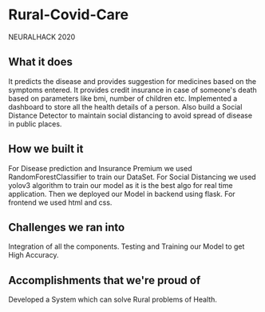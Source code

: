 # Rural-Covid-Care
NEURALHACK 2020
## What it does
It predicts the disease and provides suggestion for medicines based on the symptoms entered.
It provides credit insurance in case of someone's death based on parameters like bmi, number of children etc.
Implemented a dashboard to store all the health details of a person.
Also build a Social Distance Detector to maintain social distancing to avoid spread of disease in public places.
## How we built it
For Disease prediction and Insurance Premium we used RandomForestClassifier to train our DataSet.
For Social Distancing we used yolov3 algorithm to train our model as it is the best algo for real time application.
Then we deployed our Model in backend using flask.
For frontend we used html and css.
## Challenges we ran into
Integration of all the components.
Testing and Training our Model to get High Accuracy.
## Accomplishments that we're proud of
Developed a System which can solve Rural problems of Health.
